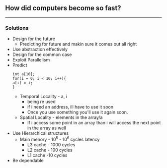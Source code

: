 ## How did computers become so fast?
---
### Solutions
- Design for the future
	- Predicting for future and makin sure it comes out all right
- Use abstraction effectively
- Design for the common case
- Exploit Parallelism
- Predict
	```
	int a[10];
	for(i = 0; i < 10; i++){
	a[i] = i;
	}
	```
	- Temporal Locality - a, i 
		- being re used 
		- if i need an address, ill have to use it soon
		- Once you use something you'll use it again soon.
	- Spatial Locality - elements in the array/a
		- If i access some point in an array than i will access the next point in the array as well
- Use Hierarchical structures
	- Main menory - 10<sup>5</sup> - 10<sup>6</sup> cycles latency
		- L3 cache - 1000 cycles
		- L2 cache - 100 cycles
		- L1 cache -10 cycles
- Be dependable
